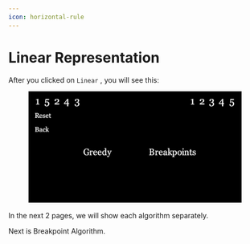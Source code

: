 ```yaml
---
icon: horizontal-rule
---
```


# Linear Representation

After you clicked on `Linear` , you will see this:

<figure><img src="../../.gitbook/assets/9.PNG" alt=""><figcaption></figcaption></figure>

In the next 2 pages, we will show each algorithm separately.

Next is Breakpoint Algorithm.

